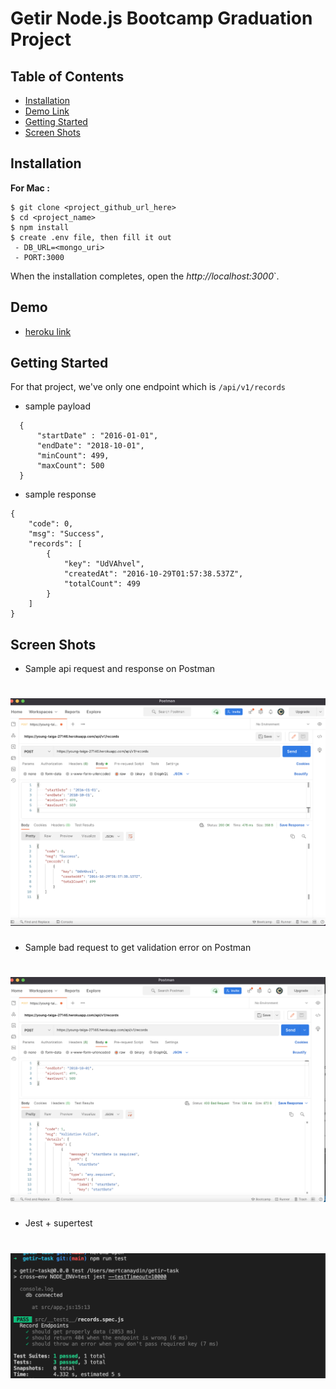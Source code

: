 # Getir Node.js Bootcamp Graduation Project

## Table of Contents

- [Installation](#installation)
- [Demo Link](#demo)
- [Getting Started](#getting-started)
- [Screen Shots](#screen-shots)

## Installation

**For Mac :**

```
$ git clone <project_github_url_here>
$ cd <project_name>
$ npm install
$ create .env file, then fill it out
 - DB_URL=<mongo_uri>
 - PORT:3000

```

When the installation completes, open the _http://localhost:3000_`.

## Demo

- [heroku link](https://young-taiga-27146.herokuapp.com/api/v1/records)

## Getting Started

For that project, we've only one endpoint which is `/api/v1/records`

- sample payload

```
  {
      "startDate" : "2016-01-01",
      "endDate": "2018-10-01",
      "minCount": 499,
      "maxCount": 500
  }
```

- sample response

```
{
    "code": 0,
    "msg": "Success",
    "records": [
        {
            "key": "UdVAhvel",
            "createdAt": "2016-10-29T01:57:38.537Z",
            "totalCount": 499
        }
    ]
}
```

## Screen Shots

- Sample api request and response on Postman

# ![](screenshots/postman1.png)

- Sample bad request to get validation error on Postman

# ![](screenshots/postman2.png)

- Jest + supertest

# ![](screenshots/jest.png)
